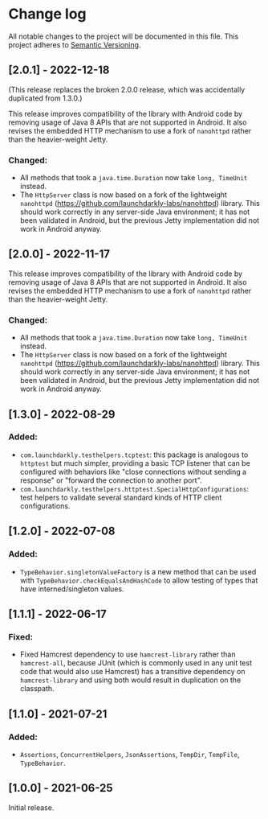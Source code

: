 # Change log

All notable changes to the project will be documented in this file. This project adheres to [Semantic Versioning](http://semver.org).

## [2.0.1] - 2022-12-18
(This release replaces the broken 2.0.0 release, which was accidentally duplicated from 1.3.0.)

This release improves compatibility of the library with Android code by removing usage of Java 8 APIs that are not supported in Android. It also revises the embedded HTTP mechanism to use a fork of `nanohttpd` rather than the heavier-weight Jetty.

### Changed:
- All methods that took a `java.time.Duration` now take `long, TimeUnit` instead.
- The `HttpServer` class is now based on a fork of the lightweight `nanohttpd` (https://github.com/launchdarkly-labs/nanohttpd) library. This should work correctly in any server-side Java environment; it has not been validated in Android, but the previous Jetty implementation did not work in Android anyway.

## [2.0.0] - 2022-11-17
This release improves compatibility of the library with Android code by removing usage of Java 8 APIs that are not supported in Android. It also revises the embedded HTTP mechanism to use a fork of `nanohttpd` rather than the heavier-weight Jetty.

### Changed:
- All methods that took a `java.time.Duration` now take `long, TimeUnit` instead.
- The `HttpServer` class is now based on a fork of the lightweight `nanohttpd` (https://github.com/launchdarkly-labs/nanohttpd) library. This should work correctly in any server-side Java environment; it has not been validated in Android, but the previous Jetty implementation did not work in Android anyway.

## [1.3.0] - 2022-08-29
### Added:
- `com.launchdarkly.testhelpers.tcptest`: this package is analogous to `httptest` but much simpler, providing a basic TCP listener that can be configured with behaviors like "close connections without sending a response" or "forward the connection to another port".
- `com.launchdarkly.testhelpers.httptest.SpecialHttpConfigurations`: test helpers to validate several standard kinds of HTTP client configurations.

## [1.2.0] - 2022-07-08
### Added:
- `TypeBehavior.singletonValueFactory` is a new method that can be used with `TypeBehavior.checkEqualsAndHashCode` to allow testing of types that have interned/singleton values.

## [1.1.1] - 2022-06-17
### Fixed:
- Fixed Hamcrest dependency to use `hamcrest-library` rather than `hamcrest-all`, because JUnit (which is commonly used in any unit test code that would also use Hamcrest) has a transitive dependency on `hamcrest-library` and using both would result in duplication on the classpath.

## [1.1.0] - 2021-07-21
### Added:
- `Assertions`, `ConcurrentHelpers`, `JsonAssertions`, `TempDir`, `TempFile`, `TypeBehavior`.

## [1.0.0] - 2021-06-25
Initial release.
